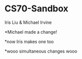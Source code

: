 # CS70-Sandbox
Iris Liu &amp; Michael Irvine

*Michael made a change!

*now Iris makes one too

*wooo simultaneous changes wooo